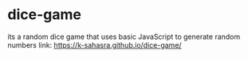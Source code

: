 # dice-game
its a random dice game that uses basic JavaScript to generate random numbers
link:
https://k-sahasra.github.io/dice-game/
